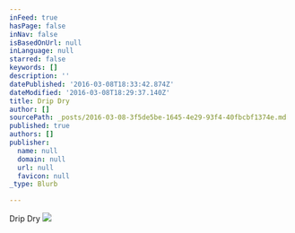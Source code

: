 ```yaml
---
inFeed: true
hasPage: false
inNav: false
isBasedOnUrl: null
inLanguage: null
starred: false
keywords: []
description: ''
datePublished: '2016-03-08T18:33:42.874Z'
dateModified: '2016-03-08T18:29:37.140Z'
title: Drip Dry
author: []
sourcePath: _posts/2016-03-08-3f5de5be-1645-4e29-93f4-40fbcbf1374e.md
published: true
authors: []
publisher:
  name: null
  domain: null
  url: null
  favicon: null
_type: Blurb

---
```

Drip Dry
![](https://the-grid-user-content.s3-us-west-2.amazonaws.com/2cfb8a33-6584-40cd-8764-e0bebe18b0ec.jpg)